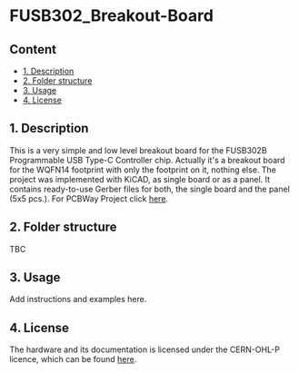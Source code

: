 # FUSB302_Breakout-Board <!-- omit from toc -->
## Content <!-- omit from toc -->
- [1. Description](#1-description)
- [2. Folder structure](#2-folder-structure)
- [3. Usage](#3-usage)
- [4. License](#4-license)

## 1. Description
This is a very simple and low level breakout board for the FUSB302B Programmable USB Type-C Controller chip. Actually it's a breakout board for the WQFN14 footprint with only the footprint on it, nothing else.  The project was implemented with KiCAD, as single board or as a panel. It contains ready-to-use Gerber files for both, the single board and the panel (5x5 pcs.). For PCBWay Project click [here](https://www.pcbway.com/project/shareproject/FUSB302_Breakout_Board_Panel_5x5_pcs_0b5aa18a.html).

## 2. Folder structure
TBC

## 3. Usage
Add instructions and examples here.

## 4. License
The hardware and its documentation is licensed under the CERN-OHL-P licence, which can be found [here](LICENSE).
